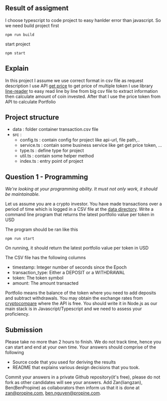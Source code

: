## Result of assigment

I choose typescript to code project to easy hanlder error than javascript. So we need build project first

```
npm run build
```

start project

```
npm start
```

## Explain

In this project I assume we use correct format in csv file as request description
I use API [get price](https://min-api.cryptocompare.com/data/pricemulti?fsyms=ETH,BNB&tsyms=USD) to get price of multiple token
I use library [line-reader](https://www.npmjs.com/package/line-reader) to easy read line by line from big csv file to extract information then calculate amount of coin invested.
After that I use the price token from API to calculate Portfolio

## Project structure

-   data : folder container transaction.csv file
-   src :
    -   config.ts : contain config for project like api-url, file path,..
    -   service.ts : contain some business service like get get price token, ...
    -   type.ts : define type for project
    -   util.ts : contain some helper method
    -   index.ts : entry point of project

## Question 1 - Programming

_We're looking at your programming ability. It must not only work, it should be maintainable._

Let us assume you are a crypto investor. You have made transactions over a period of time which is logged in a CSV file at the [data directory](https://raw.githubusercontent.com/Propine/2b-boilerplate/master/data/transactions.csv). Write a command line program that returns the latest portfolio value per token in USD

The program should be ran like this

```
npm run start
```

On running, it should return the latest portfolio value per token in USD

The CSV file has the following columns

-   timestamp: Integer number of seconds since the Epoch
-   transaction_type: Either a DEPOSIT or a WITHDRAWAL
-   token: The token symbol
-   amount: The amount transacted

Portfolio means the balance of the token where you need to add deposits and subtract withdrawals. You may obtain the exchange rates from [cryptocompare](https://min-api.cryptocompare.com/documentation) where the API is free. You should write it in Node.js as our main stack is in Javascript/Typescript and we need to assess your proficiency.

## Submission

Please take no more than 2 hours to finish. We do not track time, hence you can start and end at your own time. Your answers should comprise of the following

-   Source code that you used for deriving the results
-   README that explains various design decisions that you took.

Commit your answers in a private Github repository(it's free), please do not fork as other candidates will see your answers. Add Zan(liangzan), Ben(BenPropine) as collaborators then inform us that it is done at zan@propine.com, ben.nguyen@propine.com.
